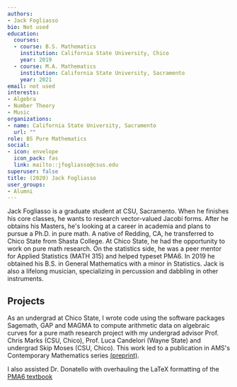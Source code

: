 ```yaml
---
authors:
- Jack Fogliasso
bio: Not used
education:
  courses:
  - course: B.S. Mathematics
    institution: California State University, Chico
    year: 2019
  - course: M.A. Mathematics
    institution: California State University, Sacramento
    year: 2021
email: not used
interests:
- Algebra
- Number Theory
- Music
organizations:
- name: California State University, Sacramento
  url: ""
role: BS Pure Mathematics
social:
- icon: envelope
  icon_pack: fas
  link: mailto::jfogliasso@csus.edu
superuser: false
title: (2020) Jack Fogliasso
user_groups:
- Alumni
---
```


Jack Fogliasso is a graduate student at CSU, Sacramento. When he finishes his core classes, he wants to research vector-valued Jacobi forms. After he obtains his Masters, he's looking at a career in academia and plans to pursue a Ph.D. in pure math. A native of Redding, CA, he transferred to Chico State from Shasta College. At Chico State, he had the opportunity to work on pure math research. On the statistics side, he was a peer mentor for Applied Statistics (MATH 315) and helped typeset PMA6. In 2019 he obtained his B.S. in General Mathematics with a minor in Statistics. Jack is also a lifelong musician, specializing in percussion and dabbling in other instruments.

## Projects

As an undergrad at Chico State, I wrote code using the software packages Sagemath, GAP and MAGMA to compute arithmetic data on algebraic curves for a pure math research project with my undergrad advisor Prof. Chris Marks (CSU, Chico), Prof. Luca Candelori (Wayne State) and undergrad Skip Moses (CSU, Chico). This work led to a publication in AMS's Contemporary Mathematics series [(preprint)](https://arxiv.org/abs/1812.06495).

I also assisted Dr. Donatello with overhauling the LaTeX formatting of the [PMA6 textbook](../../publication/pma6/)

